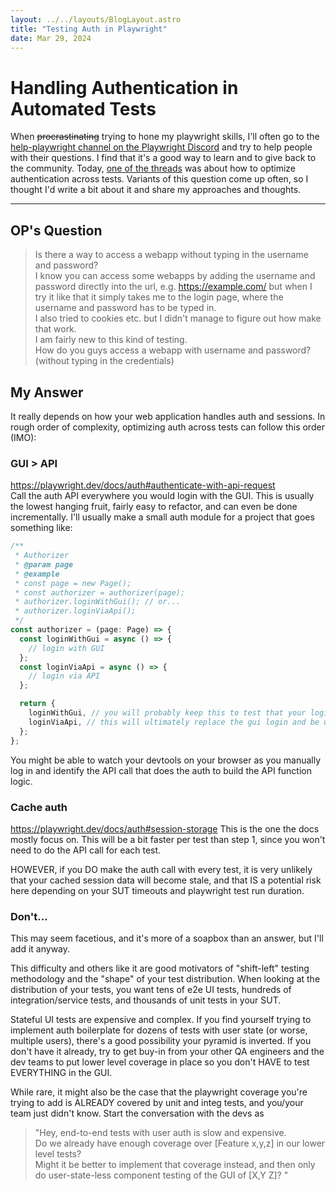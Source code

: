 ```yaml
---
layout: ../../layouts/BlogLayout.astro
title: "Testing Auth in Playwright"
date: Mar 29, 2024
---
```

# Handling Authentication in Automated Tests

When ~~procrastinating~~ trying to hone my playwright skills, I'll often go to the [help-playwright channel on the Playwright Discord](https://discord.gg/playwright) and try to help people with their questions. I find that it's a good way to learn and to give back to the community. Today, [one of the threads](https://discord.com/channels/807756831384403968/1222663331962159134) was about how to optimize authentication across tests. Variants of this question come up often, so I thought I'd write a bit about it and share my approaches and thoughts.

---

## OP's Question
> Is there a way to access a webapp without typing in the username and password?  
I know you can access some webapps by adding the username and password directly into the url, e.g. https://example.com/ but when I try it like that it simply takes me to the login page, where the username and password has to be typed in.  
I also tried to cookies etc. but I didn't manage to figure out how make that work.  
I am fairly new to this kind of testing.  
How do you guys access a webapp with username and password? (without typing in the credentials)  

## My Answer

It really depends on how your web application handles auth and sessions.
In rough order of complexity, optimizing auth across tests can follow this order (IMO):

### GUI > API  
https://playwright.dev/docs/auth#authenticate-with-api-request  
Call the auth API everywhere you would login with the GUI. This is usually the lowest hanging fruit, fairly easy to refactor, and can even be done incrementally.  I'll usually make a small auth module for a project that goes something like:
```ts
/**
 * Authorizer
 * @param page
 * @example
 * const page = new Page();
 * const authorizer = authorizer(page);
 * authorizer.loginWithGui(); // or...
 * authorizer.loginViaApi();
 */
const authorizer = (page: Page) => {
  const loginWithGui = async () => {
    // login with GUI
  };
  const loginViaApi = async () => {
    // login via API
  };

  return {
    loginWithGui, // you will probably keep this to test that your login form works for users
    loginViaApi, // this will ultimately replace the gui login and be used everywhere else.
  };
};
```

You might be able to watch your devtools on your browser as you manually log in and identify the API call that does the auth to build the API function logic.

### Cache auth
https://playwright.dev/docs/auth#session-storage
This is the one the docs mostly focus on. This will be a bit faster per test than step 1, since you won't need to do the API call for each test. 

HOWEVER, if you DO make the auth call with every test, it is very unlikely that your cached session data will become stale, and that IS a potential risk here depending on your SUT timeouts and playwright test run duration.

### Don't...
This may seem facetious, and it's more of a soapbox than an answer, but I'll add it anyway. 

This difficulty and others like it are good motivators of "shift-left" testing methodology and the "shape" of your test distribution. When looking at the distribution of your tests, you want tens of e2e UI tests, hundreds of integration/service tests, and thousands of unit tests in your SUT.  

Stateful UI tests are expensive and complex. If you find yourself trying to implement auth boilerplate for dozens of tests with user state (or worse, multiple users), there's a good possibility your pyramid is inverted. If you don't have it already, try to get buy-in from your other QA engineers and the dev teams to put lower level coverage in place so you don't HAVE to test EVERYTHING in the GUI.

While rare, it might also be the case that the playwright coverage you're trying to add is ALREADY covered by unit and integ tests, and you/your team just didn't know. Start the conversation with the devs as 
> "Hey, end-to-end tests with user auth is slow and expensive.  
> Do we already have enough coverage over [Feature x,y,z] in our lower level tests?   
> Might it be better to implement that coverage instead, and then only do user-state-less component testing of the GUI of [X,Y Z]? "
